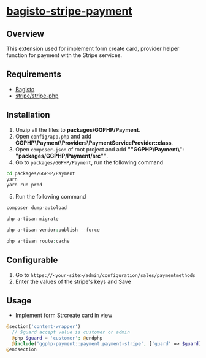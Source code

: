 # [bagisto-stripe-payment](https://github.com/greenglobal/bagisto-stripe-payment)

## Overview

This extension used for implement form create card, provider helper function for payment with the Stripe services.

## Requirements
- [Bagisto](https://github.com/bagisto/bagisto)
- [stripe/stripe-php](https://packagist.org/packages/stripe/stripe-php)

## Installation
1. Unzip all the files to **packages/GGPHP/Payment**.
2. Open `config/app.php` and add **GGPHP\Payment\Providers\PaymentServiceProvider::class**.
3. Open `composer.json` of root project and add **""GGPHP\\Payment\\": "packages/GGPHP/Payment/src""**.
4. Go to `packages/GGPHP/Payment`, run the following command
```bash
cd packages/GGPHP/Payment
yarn
yarn run prod
```
5. Run the following command
```php
composer dump-autoload

php artisan migrate

php artisan vendor:publish --force

php artisan route:cache
```
## Configurable
1. Go to `https://<your-site>/admin/configuration/sales/paymentmethods`
2. Enter the values of the stripe's keys and Save

## Usage
- Implement form Strcreate card in view
```php
@section('content-wrapper')
  // $guard accept value is customer or admin
  @php $guard = 'customer'; @endphp
  @include('ggphp-payment::payment.payment-stripe', ['guard' => $guard])
@endsection
```
